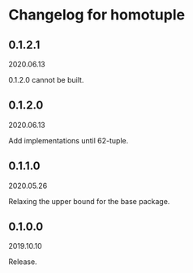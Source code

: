 # Changelog for homotuple

## 0.1.2.1

2020.06.13

0.1.2.0 cannot be built.

## 0.1.2.0

2020.06.13

Add implementations until 62-tuple.

## 0.1.1.0

2020.05.26

Relaxing the upper bound for the base package.

## 0.1.0.0

2019.10.10

Release.
